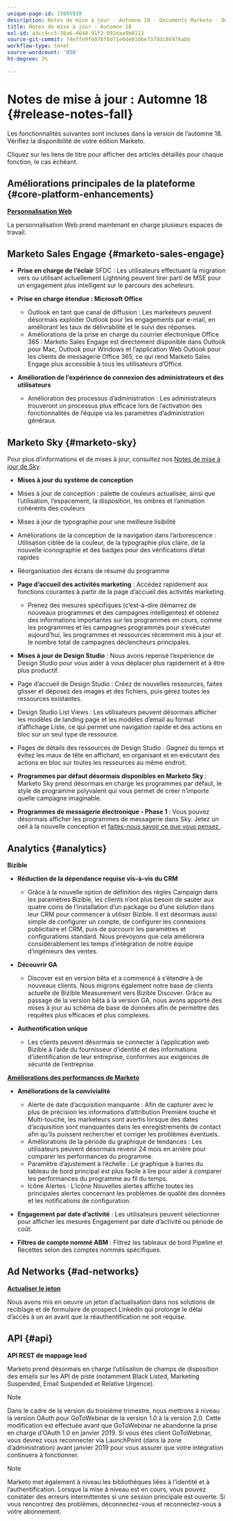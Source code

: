 ```yaml
---
unique-page-id: 15695939
description: Notes de mise à jour - Automne 18 - Documents Marketo - Documentation du produit
title: Notes de mise à jour - Automne 18
exl-id: a3cc4cc5-38a6-4648-91f2-092daa9b0113
source-git-commit: 74effe9f8078f8d71e6de01d6e737ddc86978abb
workflow-type: tm+mt
source-wordcount: '850'
ht-degree: 3%

---
```


# Notes de mise à jour : Automne 18 {#release-notes-fall}

Les fonctionnalités suivantes sont incluses dans la version de l’automne 18. Vérifiez la disponibilité de votre édition Marketo.

Cliquez sur les liens de titre pour afficher des articles détaillés pour chaque fonction, le cas échéant.

## Améliorations principales de la plateforme {#core-platform-enhancements}

**[Personnalisation Web](/help/marketo/product-docs/web-personalization/getting-started/workspaces-in-web-personalization.md)**

La personnalisation Web prend maintenant en charge plusieurs espaces de travail.

## Marketo Sales Engage {#marketo-sales-engage}

* **Prise en charge de l’éclair** SFDC : Les utilisateurs effectuant la migration vers ou utilisant actuellement Lightning peuvent tirer parti de MSE pour un engagement plus intelligent sur le parcours des acheteurs.

* **Prise en charge étendue : Microsoft Office**

   * Outlook en tant que canal de diffusion : Les marketeurs peuvent désormais exploiter Outlook pour les engagements par e-mail, en améliorant les taux de délivrabilité et le suivi des réponses.
   * Améliorations de la prise en charge du courrier électronique Office 365 : Marketo Sales Engage est directement disponible dans Outlook pour Mac, Outlook pour Windows et l’application Web Outlook pour les clients de messagerie Office 365, ce qui rend Marketo Sales Engage plus accessible à tous les utilisateurs d’Office.

* **Amélioration de l’expérience de connexion des administrateurs et des utilisateurs**

   * Amélioration des processus d’administration : Les administrateurs trouveront un processus plus efficace lors de l’activation des fonctionnalités de l’équipe via les paramètres d’administration généraux.

## Marketo Sky {#marketo-sky}

Pour plus d’informations et de mises à jour, consultez nos [Notes de mise à jour de Sky](https://help.marketo.com).

* **Mises à jour du système de conception**

* Mises à jour de conception : palette de couleurs actualisée, ainsi que l’utilisation, l’espacement, la disposition, les ombres et l’animation cohérents des couleurs
* Mises à jour de typographie pour une meilleure lisibilité
* Améliorations de la conception de la navigation dans l’arborescence : Utilisation ciblée de la couleur, de la typographie plus claire, de la nouvelle iconographie et des badges pour des vérifications d’état rapides
* Réorganisation des écrans de résumé du programme

* **Page d’accueil des activités marketing** : Accédez rapidement aux fonctions courantes à partir de la page d’accueil des activités marketing.

   * Prenez des mesures spécifiques (c’est-à-dire démarrez de nouveaux programmes et des campagnes intelligentes) et obtenez des informations importantes sur les programmes en cours, comme les programmes et les campagnes programmés pour s’exécuter aujourd’hui, les programmes et ressources récemment mis à jour et le nombre total de campagnes déclencheurs principales.

* **Mises à jour de Design Studio** : Nous avons repensé l’expérience de Design Studio pour vous aider à vous déplacer plus rapidement et à être plus productif.
* Page d’accueil de Design Studio : Créez de nouvelles ressources, faites glisser et déposez des images et des fichiers, puis gérez toutes les ressources existantes.
* Design Studio List Views : Les utilisateurs peuvent désormais afficher les modèles de landing page et les modèles d’email au format d’affichage Liste, ce qui permet une navigation rapide et des actions en bloc sur un seul type de ressource.
* Pages de détails des ressources de Design Studio : Gagnez du temps et évitez les maux de tête en affichant, en organisant et en exécutant des actions en bloc sur toutes les ressources au même endroit.
* **Programmes par défaut désormais disponibles en Marketo Sky** : Marketo Sky prend désormais en charge les programmes par défaut, le style de programme polyvalent qui vous permet de créer n’importe quelle campagne imaginable.
* **Programmes de messagerie électronique - Phase 1** : Vous pouvez désormais afficher les programmes de messagerie dans Sky. Jetez un oeil à la nouvelle conception et [faites-nous savoir ce que vous pensez ](https://go.marketo.com/NextGenUX---USA---Apr-2018-fcp_Landing-Page-Feedback.html).

## Analytics {#analytics}

**Bizible**

* **Réduction de la dépendance requise vis-à-vis du CRM**

   * Grâce à la nouvelle option de définition des règles Campaign dans les paramètres Bizible, les clients n’ont plus besoin de sauter aux quatre coins de l’installation d’un package ou d’une solution dans leur CRM pour commencer à utiliser Bizible. Il est désormais aussi simple de configurer un compte, de configurer les connexions publicitaire et CRM, puis de parcourir les paramètres et configurations standard. Nous prévoyons que cela améliorera considérablement les temps d’intégration de notre équipe d’ingénieurs des ventes.

* **Découvrir GA**

   * Discover est en version bêta et a commencé à s’étendre à de nouveaux clients. Nous migrons également notre base de clients actuelle de Bizible Measurement vers Bizible Discover. Grâce au passage de la version bêta à la version GA, nous avons apporté des mises à jour au schéma de base de données afin de permettre des requêtes plus efficaces et plus complexes.

* **Authentification unique**

   * Les clients peuvent désormais se connecter à l’application web Bizible à l’aide du fournisseur d’identité et des informations d’identification de leur entreprise, conformes aux exigences de sécurité de l’entreprise.

**[Améliorations des performances de Marketo](/help/marketo/product-docs/reporting/performance-insights/performance-insights-overview.md)**

* **Améliorations de la convivialité**

   * Alerte de date d’acquisition manquante : Afin de capturer avec le plus de précision les informations d’attribution Première touche et Multi-touche, les marketeurs sont avertis lorsque des dates d’acquisition sont manquantes dans les enregistrements de contact afin qu’ils puissent rechercher et corriger les problèmes éventuels.
   * Améliorations de la période du graphique de tendances : Les utilisateurs peuvent désormais revenir 24 mois en arrière pour comparer les performances du programme.
   * Paramètre d’ajustement à l’échelle : Le graphique à barres du tableau de bord principal est plus facile à lire pour aider à comparer les performances du programme au fil du temps.
   * Icône Alertes : L’icône Nouvelles alertes affiche toutes les principales alertes concernant les problèmes de qualité des données et les notifications de configuration.

* **Engagement par date d’activité** : Les utilisateurs peuvent sélectionner pour afficher les mesures Engagement par date d’activité ou période de coût.
* **Filtres de compte nommé ABM** : Filtrez les tableaux de bord Pipeline et Recettes selon des comptes nommés spécifiques.

## Ad Networks {#ad-networks}

**[Actualiser le jeton](/help/marketo/product-docs/demand-generation/social/social-functions/set-up-linkedin-lead-gen-forms.md)**

Nous avons mis en oeuvre un jeton d’actualisation dans nos solutions de reciblage et de formulaire de prospect LinkedIn qui prolonge le délai d’accès à un an avant que la réauthentification ne soit requise.

## API {#api}

**API REST de mappage lead**

Marketo prend désormais en charge l’utilisation de champs de disposition des emails sur les API de piste (notamment Black Listed, Marketing Suspended, Email Suspended et Relative Urgence).

>[!NOTE]
>
>Dans le cadre de la version du troisième trimestre, nous mettrons à niveau la version OAuth pour GoToWebinar de la version 1.0 à la version 2.0. Cette modification est effectuée avant que GoToWebinar ne abandonne la prise en charge d’OAuth 1.0 en janvier 2019. Si vous êtes client GoToWebinar, vous devrez vous reconnecter via LaunchPoint (dans la zone d’administration) avant janvier 2019 pour vous assurer que votre intégration continuera à fonctionner.

>[!NOTE]
>
>Marketo met également à niveau les bibliothèques liées à l’identité et à l’authentification. Lorsque la mise à niveau est en cours, vous pouvez constater des erreurs intermittentes si une session principale est ouverte. Si vous rencontrez des problèmes, déconnectez-vous et reconnectez-vous à votre abonnement.
